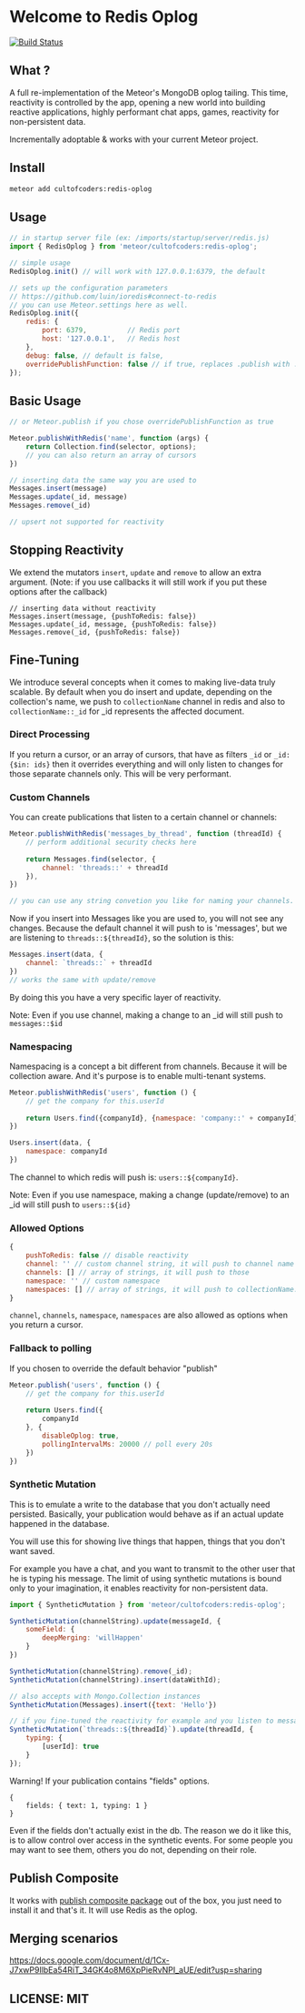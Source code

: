 Welcome to Redis Oplog
======================

[![Build Status](https://api.travis-ci.org/cult-of-coders/redis-oplog.svg?branch=master)](https://travis-ci.org/cult-of-coders/redis-oplog)

## What ?

A full re-implementation of the Meteor's MongoDB oplog tailing. This time, reactivity is controlled by the app, opening a new world
into building reactive applications, highly performant chat apps, games, reactivity for non-persistent data.

Incrementally adoptable & works with your current Meteor project.

## Install

```bash
meteor add cultofcoders:redis-oplog
```

## Usage

```js
// in startup server file (ex: /imports/startup/server/redis.js)
import { RedisOplog } from 'meteor/cultofcoders:redis-oplog';

// simple usage
RedisOplog.init() // will work with 127.0.0.1:6379, the default

// sets up the configuration parameters 
// https://github.com/luin/ioredis#connect-to-redis
// you can use Meteor.settings here as well.
RedisOplog.init({
    redis: {
        port: 6379,          // Redis port
        host: '127.0.0.1',   // Redis host
    },
    debug: false, // default is false,
    overridePublishFunction: false // if true, replaces .publish with .publishWithRedis
});
```

## Basic Usage

```js
// or Meteor.publish if you chose overridePublishFunction as true

Meteor.publishWithRedis('name', function (args) {
    return Collection.find(selector, options);
    // you can also return an array of cursors
})
```

```js
// inserting data the same way you are used to
Messages.insert(message)
Messages.update(_id, message)
Messages.remove(_id)

// upsert not supported for reactivity
```

## Stopping Reactivity

We extend the mutators `insert`, `update` and `remove` to allow an extra argument. (Note: if you use callbacks it will still work if you put these options after the callback)

```
// inserting data without reactivity
Messages.insert(message, {pushToRedis: false})
Messages.update(_id, message, {pushToRedis: false})
Messages.remove(_id, {pushToRedis: false})
```

## Fine-Tuning

We introduce several concepts when it comes to making live-data truly scalable.
By default when you do insert and update, depending on the collection's name, we push
to `collectionName` channel in redis and also to `collectionName::_id` for _id represents
the affected document.

### Direct Processing

If you return a cursor, or an array of cursors, that have as filters `_id` or `_id: {$in: ids}` then it overrides 
everything and will only listen to changes for those separate channels only. This will be very performant.

### Custom Channels

You can create publications that listen to a certain channel or channels:
```js
Meteor.publishWithRedis('messages_by_thread', function (threadId) {
    // perform additional security checks here
    
    return Messages.find(selector, {
        channel: 'threads::' + threadId
    }),
})

// you can use any string convetion you like for naming your channels.
```

Now if you insert into Messages like you are used to, you will not see any changes. Because
the default channel it will push to is 'messages', but we are listening to `threads::${threadId}`, so 
the solution is this:

```js
Messages.insert(data, {
    channel: `threads::` + threadId
})
// works the same with update/remove
```

By doing this you have a very specific layer of reactivity.

Note: Even if you use channel, making a change to an _id will still push to `messages::$id`

### Namespacing

Namespacing is a concept a bit different from channels. Because it will be collection aware. And it's purpose is to enable
multi-tenant systems.

```js
Meteor.publishWithRedis('users', function () {
    // get the company for this.userId
    
    return Users.find({companyId}, {namespace: 'company::' + companyId})
})
```

```js
Users.insert(data, {
    namespace: companyId
})
```

The channel to which redis will push is: `users::${companyId}`.

Note: Even if you use namespace, making a change (update/remove) to an _id will still push to `users::${id}`

### Allowed Options

```js
{
    pushToRedis: false // disable reactivity
    channel: '' // custom channel string, it will push to channel name
    channels: [] // array of strings, it will push to those
    namespace: '' // custom namespace
    namespaces: [] // array of strings, it will push to collectionName::namespace
}
```

`channel`, `channels`, `namespace`, `namespaces` are also allowed as options when you return a cursor.

### Fallback to polling

If you chosen to override the default behavior "publish"
```js
Meteor.publish('users', function () {
    // get the company for this.userId
    
    return Users.find({
        companyId
    }, {
        disableOplog: true,
        pollingIntervalMs: 20000 // poll every 20s
    })
})
```

### Synthetic Mutation

This is to emulate a write to the database that you don't actually need persisted. Basically,
your publication would behave as if an actual update happened in the database.

You will use this for showing live things that happen, things that you don't want saved. 

For example you have a chat, and you want to transmit to the other user that he is typing his message.
The limit of using synthetic mutations is bound only to your imagination, it enables reactivity for non-persistent data.

```js
import { SyntheticMutation } from 'meteor/cultofcoders:redis-oplog';

SyntheticMutation(channelString).update(messageId, {
    someField: {
        deepMerging: 'willHappen'
    }
})

SyntheticMutation(channelString).remove(_id);
SyntheticMutation(channelString).insert(dataWithId);

// also accepts with Mongo.Collection instances
SyntheticMutation(Messages).insert({text: 'Hello'})

// if you fine-tuned the reactivity for example and you listen to message son a thread
SyntheticMutation(`threads::${threadId}`).update(threadId, {
    typing: {
        [userId]: true
    }
});
```

Warning! If your publication contains "fields" options.
```
{
    fields: { text: 1, typing: 1 }
}
```

Even if the fields don't actually exist in the db. The reason we do it like this, is to allow control over access in the synthetic events.
For some people you may want to see them, others you do not, depending on their role.

## Publish Composite

It works with [publish composite package](https://github.com/englue/meteor-publish-composite) out of the box, you just need to install it and that's it. It will use Redis as the oplog.

## Merging scenarios

https://docs.google.com/document/d/1Cx-J7xwP9IlbEa54RiT_34GK4o8M6XpPieRvNPI_aUE/edit?usp=sharing

## LICENSE: MIT